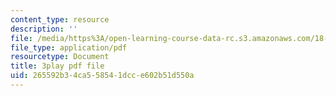 ```yaml
---
content_type: resource
description: ''
file: /media/https%3A/open-learning-course-data-rc.s3.amazonaws.com/18-06sc-linear-algebra-fall-2011/265592b34ca558541dcce602b51d550a_yjBerM5jWsc.pdf
file_type: application/pdf
resourcetype: Document
title: 3play pdf file
uid: 265592b3-4ca5-5854-1dcc-e602b51d550a
---
```

